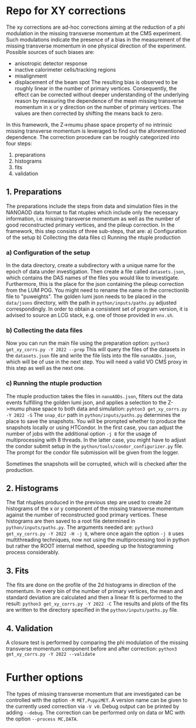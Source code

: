 # Repo for XY corrections
The xy corrections are ad-hoc corrections aiming at the reduction of a phi modulation in the missing transverse momentum at the CMS experiment.
Such modulations indicate the presence of a bias in the measurement of the missing transverse momentum in one physical direction of the experiment.
Possible sources of such biases are:
- anisotropic detector response
- inactive calorimeter cells/tracking regions
- misalignment
- displacement of the beam spot
The resulting bias is observed to be roughly linear in the number of primary vertices. Consequently, the effect can be corrected without deeper understanding of the underlying reason by measuring the dependence of the mean missing transverse momentum in x or y direction on the number of primary vertices. The values are then corrected by shifting the means back to zero.

In this framework, the Z->mumu phase space property of no intrinsic missing transverse momentum is leveraged to find out the aforementioned dependence.
The correction procedure can be roughly categorized into four steps:
1. preparations
2. histograms
3. fits
4. validation

## 1. Preparations

The preparations include the steps from data and simulation files in the NANOAOD data format to flat ntuples which include only the necessary information, i.e. missing transverse momentum as well as the number of good reconstructed primary vertices, and the pileup correction.
In the framework, this step consists of three sub-steps, that are:
a) Configuration of the setup
b) Collecting the data files
c) Running the ntuple production

### a) Configuration of the setup

In the data directory, create a subdirectory with a unique name for the epoch of data under investigation.
Then create a file called `datasets.json`, which contains the DAS names of the files you would like to investigate.
Furthermore, this is the place for the json containing the pileup correction from the LUM POG. You might need to rename the name in the correctionlib file to "puweights". The golden lumi json needs to be placed in the `data/jsons` directory, with the path in `python/inputs/paths.py` adjusted correspondingly.
In order to obtain a consistent set of program version, it is advised to source an LCG stack, e.g. one of those provided in `env.sh`.

### b) Collecting the data files

Now you can run the main file using the preparation option:
`python3 get_xy_corrs.py -Y 2022 --prep`
This will query the files of the datasets in the `datasets.json` file and write the file lists into the file `nanoAODs.json`, which will be of use in the next step. You will need a valid VO CMS proxy in this step as well as the next one.

### c) Running the ntuple production

The ntuple production takes the files in `nanoAODs.json`, filters out the data events fulfilling the golden lumi json, and applies a selection to the Z->mumu phase space to both data and simulation:
`pyhton3 get_xy_corrs.py -Y 2022 -S`
The `snap_dir` path in `python/inputs/paths.py` determines the place to save the snapshots.
You will be prompted whether to produce the snapshots locally or using HTCondor.
In the first case, you can adjust the number of jobs with the additional option `-j 8` for the usage of multiprocessing with 8 threads.
In the latter case, you might have to adjust the condor submit setup in the `python/tools/condor_configurizer.py` file. The prompt for the condor file submission will be given from the logger.

Sometimes the snapshots will be corrupted, which will is checked after the production.

## 2. Histograms

The flat ntuples produced in the previous step are used to create 2d histograms of the x or y component of the missing transverse momentum against the number of reconstructed good primary vertices. These histograms are then saved to a root file determined in `python/inputs/paths.py`.
The arguments needed are:
`python3 get_xy_corrs.py -Y 2022 -H -j 8`,
where once again the option `-j 8` uses multithreading techniques, now not using the multiprocessing tool in python but rather the ROOT internal method, speeding up the histogramming process considerably.

## 3. Fits

The fits are done on the profile of the 2d histograms in direction of the momentum. In every bin of the number of primary vertices, the mean and standard deviation are calculated and then a linear fit is performed to the result:
`python3 get_xy_corrs.py -Y 2022 -C`
The results and plots of the fits are written to the directory specified in the `python/inputs/paths.py` file. 

## 4. Validation

A closure test is performed by comparing the phi modulation of the missing transverse momentum component before and after correction:
`python3 get_xy_corrs.py -Y 2022 --validate`

# Further options

The types of missing transverse momentum that are investigated can be controlled with the option `-M MET,PuppiMET`.
A version name can be given to the currently used correction via `-V v0`.
Debug output can be printed by adding `--debug`.
The correction can be performed only on data or MC with the option `--process MC,DATA`.
